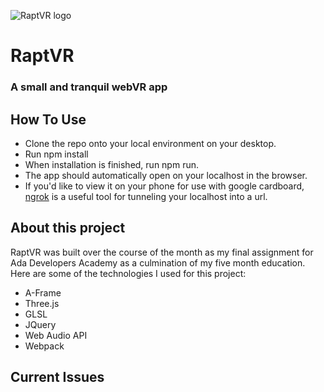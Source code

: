 ![RaptVR logo](https://cdn.rawgit.com/acgillette/rapt/e863713c/src/drawing.svg)
# RaptVR
### A small and tranquil webVR app

## How To Use
* Clone the repo onto your local environment on your desktop.
* Run npm install
* When installation is finished, run npm run.
* The app should automatically open on your localhost in the browser.
* If you'd like to view it on your phone for use with google cardboard, [ngrok](https://ngrok.com/) is a useful tool for tunneling your localhost into a url.

## About this project

RaptVR was built over the course of the month as my final assignment for Ada Developers Academy as a culmination of my five month education. Here are some of the technologies I used for this project:

* A-Frame
* Three.js
* GLSL
* JQuery
* Web Audio API
* Webpack

## Current Issues
